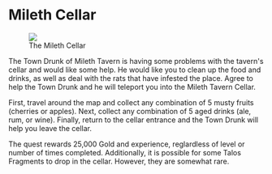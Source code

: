 # Mileth Cellar

<figure>
  <img src="../../images/mileth_cellar.jpg" />
  <figcaption>The Mileth Cellar</figcaption>
</figure>

The Town Drunk of Mileth Tavern is having some problems with the tavern's cellar and would like some help. He would like you to clean up the food and drinks, as well as deal with the rats that have infested the place. Agree to help the Town Drunk and he will teleport you into the Mileth Tavern Cellar.

First, travel around the map and collect any combination of 5 musty fruits (cherries or apples). Next, collect any combination of 5 aged drinks (ale, rum, or wine). Finally, return to the cellar entrance and the Town Drunk will help you leave the cellar.

The quest rewards 25,000 Gold and experience, reglardless of level or number of times completed. Additionally, it is possible for some Talos Fragments to drop in the cellar. However, they are somewhat rare.

